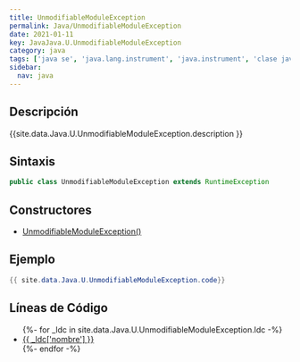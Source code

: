 ```yaml
---
title: UnmodifiableModuleException
permalink: Java/UnmodifiableModuleException
date: 2021-01-11
key: JavaJava.U.UnmodifiableModuleException
category: java
tags: ['java se', 'java.lang.instrument', 'java.instrument', 'clase java', 'Java 9']
sidebar: 
  nav: java
---
```


## Descripción
{{site.data.Java.U.UnmodifiableModuleException.description }}

## Sintaxis
~~~java
public class UnmodifiableModuleException extends RuntimeException
~~~

## Constructores
* [UnmodifiableModuleException()](/Java/UnmodifiableModuleException/UnmodifiableModuleException/)

## Ejemplo
~~~java
{{ site.data.Java.U.UnmodifiableModuleException.code}}
~~~

## Líneas de Código
<ul>
{%- for _ldc in site.data.Java.U.UnmodifiableModuleException.ldc -%}
   <li>
       <a href="{{_ldc['url'] }}">{{ _ldc['nombre'] }}</a>
   </li>
{%- endfor -%}
</ul>

